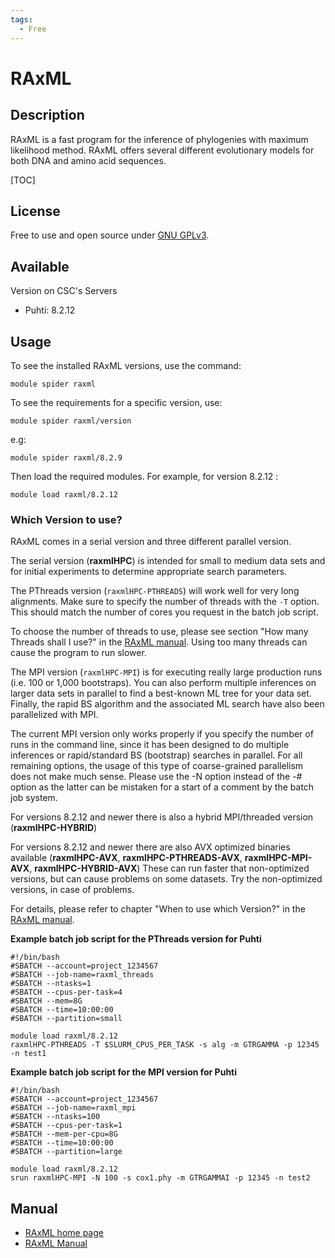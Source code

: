 ```yaml
---
tags:
  - Free
---
```


# RAxML

## Description

RAxML is a fast program for the inference of phylogenies with maximum likelihood method. RAxML offers several different evolutionary models for both DNA and amino acid sequences.

[TOC]

## License

Free to use and open source under [GNU GPLv3](https://www.gnu.org/licenses/gpl-3.0.html).

## Available

Version on CSC's Servers

-   Puhti: 8.2.12

## Usage

To see the installed RAxML versions, use the command:
```text
module spider raxml
```
To see the requirements for a specific version, use:
```text
module spider raxml/version
```
e.g:
```text
module spider raxml/8.2.9
```
Then load the required modules. For example, for version 8.2.12 :
```text
module load raxml/8.2.12
```

### Which Version to use?

RAxML comes in a serial version and three different parallel version.

The serial version (**raxmlHPC**) is intended for small to medium data sets and for initial experiments to determine appropriate search parameters.

The PThreads version (`raxmlHPC-PTHREADS`) will work well for very long alignments. Make sure to specify the number of threads with the ­`-T` option. This should match the number of cores you request in the batch job script.

To choose the number of threads to use, please see section "How many Threads shall I use?" in the [RAxML manual](https://cme.h-its.org/exelixis/resource/download/NewManual.pdf). Using too many threads can cause the program to run slower.

The MPI version (`raxmlHPC-MPI`) is for executing really large production runs (i.e. 100 or 1,000 bootstraps). You can also perform multiple inferences on larger data sets in parallel to find a best-known ML tree for your data set. Finally, the rapid BS algorithm and the associated ML search have also been parallelized with MPI.
 
The current MPI version only works properly if you specify the number of runs in the command line, since it has been designed to do multiple inferences or rapid/standard BS (bootstrap) searches in parallel. For all remaining options, the usage of this type of coarse-grained parallelism does not make much sense. Please use the -N option instead of the -# option as the latter can be mistaken for a start of a comment by the batch job system.

For versions 8.2.12 and newer there is also a hybrid MPI/threaded version (**raxmlHPC-HYBRID**)

For versions 8.2.12 and newer there are also AVX optimized binaries available (**raxmlHPC-AVX**, **raxmlHPC-PTHREADS-AVX**, **raxmlHPC-MPI-AVX**, **raxmlHPC-HYBRID-AVX**) These can run faster that non-optimized versions, but can cause problems on some datasets. Try the non-optimized versions, in case of problems.

For details, please refer to chapter "When to use which Version?" in the [RAxML manual](https://cme.h-its.org/exelixis/resource/download/NewManual.pdf).

**Example batch job script for the PThreads version for Puhti**
```text
#!/bin/bash
#SBATCH --account=project_1234567
#SBATCH --job-name=raxml_threads
#SBATCH --ntasks=1
#SBATCH --cpus-per-task=4
#SBATCH --mem=8G
#SBATCH --time=10:00:00
#SBATCH --partition=small

module load raxml/8.2.12
raxmlHPC-PTHREADS -T $SLURM_CPUS_PER_TASK ­-s alg -­m GTRGAMMA ­-p 12345 ­-n test1

```
**Example batch job script for the MPI version for Puhti**
```text
#!/bin/bash
#SBATCH --account=project_1234567
#SBATCH --job-name=raxml_mpi
#SBATCH --ntasks=100
#SBATCH --cpus-per-task=1
#SBATCH --mem-per-cpu=8G
#SBATCH --time=10:00:00
#SBATCH --partition=large

module load raxml/8.2.12
srun raxmlHPC-MPI -N 100 -s cox1.phy -m GTRGAMMAI -p 12345 -n test2

```


## Manual

*   [RAxML home page](http://www.exelixis-lab.org/)
*   [RAxML Manual](https://cme.h-its.org/exelixis/resource/download/NewManual.pdf)
